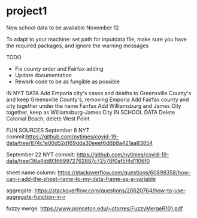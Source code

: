 # project1
New school data to be available November 12

To adapt to your machine: set path for inputdata file, make sure you
have the required packages, and ignore the warning messages

TODO
- Fix county order and Fairfax adding
- Update documentation
- Rework code to be as fungible as possible

IN NYT DATA
    Add Emporia city's cases and deaths to Greensville County's and keep Greensville County's, removing Emporia
    Add Fairfax county and city together under the name Fairfax 
    Add Williamsburg and James City together, keep as Williamsburg-James City
IN SCHOOL DATA
    Delete Colonial Beach, delete West Point

FUN SOURCES
September 8 NYT commit:https://github.com/nytimes/covid-19-data/tree/874c1e00d52d169dda30eeef6d6b8a421aa83854

September 22 NYT commit: https://github.com/nytimes/covid-19-data/tree/36a4dd93669972762887c72578f0af5f4d1106f0

sheet name column:
https://stackoverflow.com/questions/60898358/how-can-i-add-the-sheet-name-to-my-data-frame-as-a-variable

aggregate:
https://stackoverflow.com/questions/20620764/how-to-use-aggregate-function-in-r

fuzzy merge:
https://www.princeton.edu/~otorres/FuzzyMergeR101.pdf
